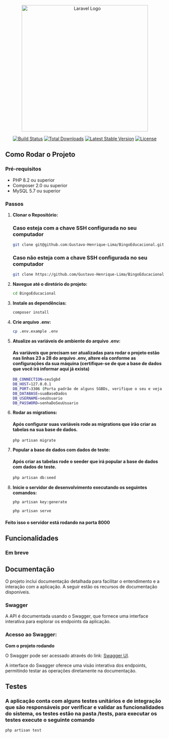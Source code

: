 <p align="center"><a href="https://laravel.com" target="_blank"><img src="https://raw.githubusercontent.com/laravel/art/master/logo-lockup/5%20SVG/2%20CMYK/1%20Full%20Color/laravel-logolockup-cmyk-red.svg" width="400" alt="Laravel Logo"></a></p>

<p align="center">
<a href="https://github.com/laravel/framework/actions"><img src="https://github.com/laravel/framework/workflows/tests/badge.svg" alt="Build Status"></a>
<a href="https://packagist.org/packages/laravel/framework"><img src="https://img.shields.io/packagist/dt/laravel/framework" alt="Total Downloads"></a>
<a href="https://packagist.org/packages/laravel/framework"><img src="https://img.shields.io/packagist/v/laravel/framework" alt="Latest Stable Version"></a>
<a href="https://packagist.org/packages/laravel/framework"><img src="https://img.shields.io/packagist/l/laravel/framework" alt="License"></a>
</p>

## Como Rodar o Projeto
### Pré-requisitos

- PHP 8.2 ou superior
- Composer 2.0 ou superior
- MySQL 5.7 ou superior

### Passos

1. **Clonar o Repositório:**

   ### Caso esteja com a chave SSH configurada no seu computador
   ```bash
   git clone git@github.com:Gustavo-Henrique-Lima/BingoEducacional.git
   ````

   ### Caso não esteja com a chave SSH configurada no seu computador
    ```bash
    git clone https://github.com/Gustavo-Henrique-Lima/BingoEducacional.git
     ````

2. **Navegue até o diretório do projeto:**

    ```bash
    cd BingoEducacional
    ````

3. **Instale as dependências:**

    ```bash
    composer install
    ````
    
4. **Crie arquivo .env:**
    ```bash
    cp .env.example .env
    ````
    
5. **Atualize as variáveis de ambiente do arquivo .env:**  
    #### As variáveis que precisam ser atualizadas para rodar o projeto estão nas linhas 23 a 28 do arquivo .env, altere ela conforme as configurações da sua máquina (certifique-se de     que a base de dados que você irá informar aqui já exista)
    ```bash
    DB_CONNECTION=seuSgbd
    DB_HOST=127.0.0.1
    DB_PORT=3306 (Porta padrão de alguns SGBDs, verifique o seu e veja se é necessário alterar algo)
    DB_DATABASE=suaBaseDados
    DB_USERNAME=seuUsuario
    DB_PASSWORD=senhaDoSeuUsuario
    ```
6. **Rodar as migrations:**
    #### Após configurar suas variáveis rode as migrations que irão criar as tabelas na sua base de dados.
    ```bash
    php artisan migrate
    ```
7. **Popular a base de dados com dados de teste:**
    #### Após criar as tabelas rode o seeder que irá popular a base de dados com dados de teste.
    ```bash
    php artisan db:seed
    ```
    
8. **Inicie o servidor de desenvolvimento executando os seguintes comandos:**
    ```bash
   php artisan key:generate
   ```

   ```bash
   php artisan serve
   ```
    
#### Feito isso o servidor está rodando na porta 8000
## Funcionalidades
   ### Em breve
        
## Documentação

  O projeto inclui documentação detalhada para facilitar o entendimento e a interação com a aplicação.
  A seguir estão os recursos de documentação disponíveis.

  ### Swagger

   A API é documentada usando o Swagger, que fornece uma interface interativa para explorar os endpoints 
  da aplicação.
  ### Acesso ao Swagger:
  **Com o projeto rodando**
  
  O Swagger pode ser acessado através do link: [Swagger UI](http://localhost:8000/api/documentation#/).
  
  A interface do Swagger oferece uma visão interativa dos endpoints, permitindo testar as operações
  diretamente na documentação.

## Testes 
  ### A aplicação conta com alguns testes unitários e de integração que são responsáveis por verificar e validar as funcionalidades do sistema, os testes estão na pasta /tests, para executar os testes execute o seguinte comando
  ```bash
  php artisan test
  ```
    
